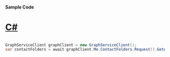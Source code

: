 #### Sample Code
# [C#](#tab/Csharp)

```C#

GraphServiceClient graphClient = new GraphServiceClient();
var contactFolders = await graphClient.Me.ContactFolders.Request().GetAsync();

```